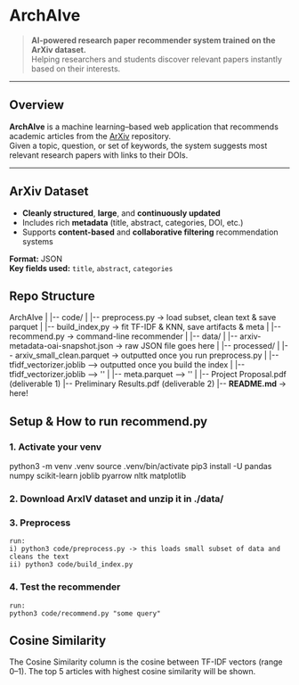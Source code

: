 # ArchAIve

> **AI-powered research paper recommender system trained on the ArXiv dataset.**  
Helping researchers and students discover relevant papers instantly based on their interests.

---

## Overview
**ArchAIve** is a machine learning–based web application that recommends academic articles from the [ArXiv](https://www.kaggle.com/datasets/Cornell-University/arxiv) repository.  
Given a topic, question, or set of keywords, the system suggests most relevant research papers with links to their DOIs.

---

## ArXiv Dataset
- **Cleanly structured**, **large**, and **continuously updated**
- Includes rich **metadata** (title, abstract, categories, DOI, etc.)
- Supports **content-based** and **collaborative filtering** recommendation systems

**Format:** JSON  
**Key fields used:** `title`, `abstract`, `categories`


## Repo Structure
ArchAIve
|
|-- code/
|   |-- preprocess.py -> load subset, clean text & save parquet
|   |-- build_index,py -> fit TF-IDF & KNN, save artifacts & meta
|   |-- recommend.py -> command-line recommender
|
|-- data/
|   |-- arxiv-metadata-oai-snapshot.json -> raw JSON file goes here
|   |-- processed/
|       |-- arxiv_small_clean.parquet -> outputted once you run preprocess.py
|       |-- tfidf_vectorizer.joblib --> outputted once you build the index
|       |-- tfidf_vectorizer.joblib --> ''
|       |-- meta.parquet --> ''
|
|-- Project Proposal.pdf (deliverable 1)
|-- Preliminary Results.pdf (deliverable 2)
|-- **README.md** -> here!

## Setup & How to run recommend.py

### 1. Activate your venv
python3 -m venv .venv
source .venv/bin/activate
pip3 install -U pandas numpy scikit-learn joblib pyarrow nltk matplotlib

### 2. Download ArxIV dataset and unzip it in ./data/

### 3. Preprocess
    run:
    i) python3 code/preprocess.py -> this loads small subset of data and cleans the text
    ii) python3 code/build_index.py

### 4. Test the recommender
    run:
    python3 code/recommend.py "some query"

## Cosine Similarity
The Cosine Similarity column is the cosine between TF-IDF vectors (range 0–1). The top 5 articles with highest cosine similarity will be shown.

